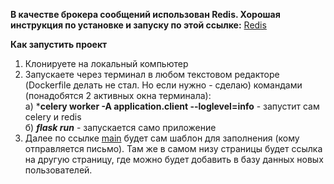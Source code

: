 **В качестве брокера сообщений использован Redis. Хорошая инструкция по установке и запуску по этой ссылке:**
[Redis](https://timeweb.cloud/tutorials/redis/ustanovka-i-nastrojka-redis-dlya-raznyh-os)


**Как запустить проект**
1. Клонируете на локальный компьютер
2. Запускаете через терминал в любом текстовом редакторе (Dockerfile делать не стал. Но если нужно - сделаю) командами (понадобятся 2 активных окна терминала):
<br> а) ***celery worker -A application.client --loglevel=info** - запустит сам celery и redis
<br> б) ***flask run*** - запускается само приложение
3. Далее по ссылке  [main](http://127.0.0.1:5000/) будет сам шаблон для заполнения (кому отправляется письмо). Там же в самом низу страницы будет ссылка на другую страницу, где можно будет добавить в базу данных новых пользователей.
